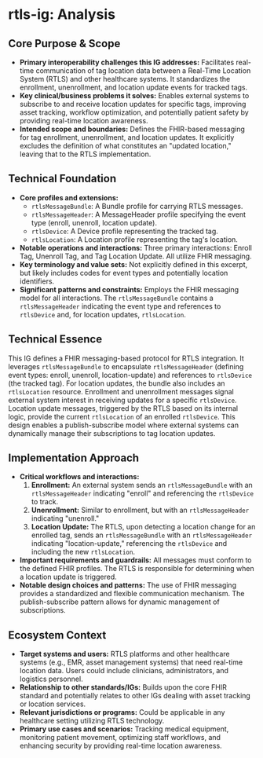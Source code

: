 # rtls-ig: Analysis

## Core Purpose & Scope

-   **Primary interoperability challenges this IG addresses:** Facilitates real-time communication of tag location data between a Real-Time Location System (RTLS) and other healthcare systems. It standardizes the enrollment, unenrollment, and location update events for tracked tags.
-   **Key clinical/business problems it solves:** Enables external systems to subscribe to and receive location updates for specific tags, improving asset tracking, workflow optimization, and potentially patient safety by providing real-time location awareness.
-   **Intended scope and boundaries:** Defines the FHIR-based messaging for tag enrollment, unenrollment, and location updates. It explicitly excludes the definition of what constitutes an "updated location," leaving that to the RTLS implementation.

## Technical Foundation

-   **Core profiles and extensions:**
    -   `rtlsMessageBundle`: A Bundle profile for carrying RTLS messages.
    -   `rtlsMessageHeader`: A MessageHeader profile specifying the event type (enroll, unenroll, location update).
    -   `rtlsDevice`: A Device profile representing the tracked tag.
    -   `rtlsLocation`: A Location profile representing the tag's location.
-   **Notable operations and interactions:** Three primary interactions: Enroll Tag, Unenroll Tag, and Tag Location Update. All utilize FHIR messaging.
-   **Key terminology and value sets:** Not explicitly defined in this excerpt, but likely includes codes for event types and potentially location identifiers.
-   **Significant patterns and constraints:** Employs the FHIR messaging model for all interactions. The `rtlsMessageBundle` contains a `rtlsMessageHeader` indicating the event type and references to `rtlsDevice` and, for location updates, `rtlsLocation`.

## Technical Essence

This IG defines a FHIR messaging-based protocol for RTLS integration. It leverages `rtlsMessageBundle` to encapsulate `rtlsMessageHeader` (defining event types: enroll, unenroll, location-update) and references to `rtlsDevice` (the tracked tag). For location updates, the bundle also includes an `rtlsLocation` resource. Enrollment and unenrollment messages signal external system interest in receiving updates for a specific `rtlsDevice`. Location update messages, triggered by the RTLS based on its internal logic, provide the current `rtlsLocation` of an enrolled `rtlsDevice`. This design enables a publish-subscribe model where external systems can dynamically manage their subscriptions to tag location updates.

## Implementation Approach

-   **Critical workflows and interactions:**
    1.  **Enrollment:** An external system sends an `rtlsMessageBundle` with an `rtlsMessageHeader` indicating "enroll" and referencing the `rtlsDevice` to track.
    2.  **Unenrollment:** Similar to enrollment, but with an `rtlsMessageHeader` indicating "unenroll."
    3.  **Location Update:** The RTLS, upon detecting a location change for an enrolled tag, sends an `rtlsMessageBundle` with an `rtlsMessageHeader` indicating "location-update," referencing the `rtlsDevice` and including the new `rtlsLocation`.
-   **Important requirements and guardrails:** All messages must conform to the defined FHIR profiles. The RTLS is responsible for determining when a location update is triggered.
-   **Notable design choices and patterns:** The use of FHIR messaging provides a standardized and flexible communication mechanism. The publish-subscribe pattern allows for dynamic management of subscriptions.

## Ecosystem Context

-   **Target systems and users:** RTLS platforms and other healthcare systems (e.g., EMR, asset management systems) that need real-time location data. Users could include clinicians, administrators, and logistics personnel.
-   **Relationship to other standards/IGs:** Builds upon the core FHIR standard and potentially relates to other IGs dealing with asset tracking or location services.
-   **Relevant jurisdictions or programs:** Could be applicable in any healthcare setting utilizing RTLS technology.
-   **Primary use cases and scenarios:** Tracking medical equipment, monitoring patient movement, optimizing staff workflows, and enhancing security by providing real-time location awareness.

